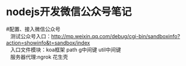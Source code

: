 nodejs开发微信公众号笔记<br/>
=======
#配置、接入微信公众号<br/> 
    测试公众号入口：http://mp.weixin.qq.com/debug/cgi-bin/sandboxinfo?action=showinfo&t=sandbox/index<br/>
    入口文件模块：koa框架 path g中间键 util中间键<br/>
    服务器代理:ngrok 花生壳 <br/>
